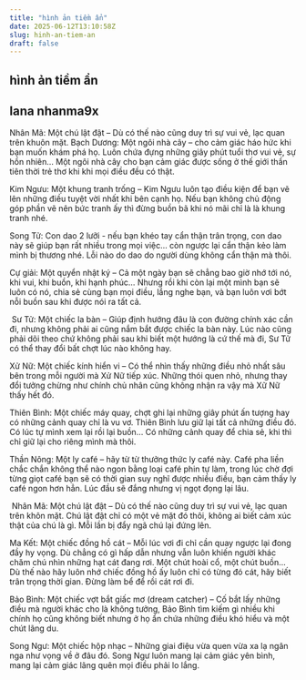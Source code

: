 ```yaml
---
title: "hình ản tiềm ẩn"
date: 2025-06-12T13:10:58Z
slug: hinh-an-tiem-an
draft: false
---
```


## hình ản tiềm ẩn

## lana nhanma9x

Nhân Mã: Một chú lật đật – Dù có thế nào cũng duy trì sự vui vẻ, lạc quan trên khuôn mặt. 
Bạch Dương: Một ngôi nhà cây – cho cảm giác háo hức khi bạn muốn khám phá họ. Luôn chứa đựng những giây phút tuổi thơ vui vẻ, sự hồn nhiên… Một ngôi nhà cây cho bạn cảm giác được sống ở thế giới thần tiên thời trẻ thơ khi khi mọi điều đều có thật.

Kim Ngưu: Một khung tranh trống – Kim Ngưu luôn tạo điều kiện để bạn vẽ lên những điều tuyệt vời nhất khi bên cạnh họ. Nếu bạn không chủ động góp phần vẽ nên bức tranh ấy thì đừng buồn bã khi nó mãi chỉ là là khung tranh nhé.

Song Tử: Con dao 2 lưỡi - nếu bạn khéo tay cẩn thận trân trọng, con dao này sẽ giúp bạn rất nhiều trong mọi việc… còn ngược lại cẩn thận kẻo làm mình bị thương nhé. Lỗi nào do dao do người dùng không cẩn thận mà thôi.

Cự giải: Một quyển nhật ký – Cả một ngày bạn sẽ chẳng bao giờ nhớ tới nó, khi vui, khi buồn, khi hạnh phúc… Nhưng rồi khi còn lại một mình bạn sẽ luôn có nó, chia sẻ cùng bạn mọi điều, lắng nghe bạn, và bạn luôn vơi bớt nỗi buồn sau khi được nói ra tất cả.

​
Sư Tử: Một chiếc la bàn – Giúp định hướng đâu là con đường chính xác cần đi, nhưng không phải ai cũng nắm bắt được chiếc la bàn này. Lúc nào cũng phải dõi theo chứ không phải sau khi biết một hướng là cứ thế mà đi, Sư Tử có thể thay đổi bất chợt lúc nào không hay.

Xử Nữ: Một chiếc kính hiển vi – Có thể nhìn thấy những điều nhỏ nhất sâu bên trong mỗi người mà Xử Nữ tiếp xúc. Những thói quen nhỏ, nhưng thay đổi tưởng chừng như chính chủ nhân cũng không nhận ra vậy mà Xữ Nữ thấy hết đó.

Thiên Bình: Một chiếc máy quay, chợt ghi lại những giây phút ấn tượng hay có những cảnh quay chỉ là vu vơ. Thiên Bình lưu giữ lại tất cả những điều đó. Có lúc tự mình xem lại rồi lại buồn… Có những cảnh quay để chia sẻ, khi thì chỉ giữ lại cho riêng mình mà thôi.

Thần Nông: Một ly café – hãy từ từ thưởng thức ly café này. Café pha liền chắc chắn không thể nào ngon bằng loại café phin tự làm, trong lúc chờ đợi từng giọt café bạn sẽ có thời gian suy nghĩ được nhiều điều, bạn cảm thấy ly café ngon hơn hẳn. Lúc đầu sẽ đắng nhưng vị ngọt đọng lại lâu.

​
Nhân Mã: Một chú lật đật – Dù có thế nào cũng duy trì sự vui vẻ, lạc quan trên khôn mặt. Chú lật đật chỉ có một vẻ mặt đó thôi, không ai biết cảm xúc thật của chú là gì. Mỗi lần bị đẩy ngã chú lại đứng lên. 

Ma Kết: Một chiếc đồng hồ cát – Mỗi lúc vơi đi chỉ cần quay ngược lại đong đầy hy vọng. Dù chẳng có gì hấp dẫn nhưng vẫn luôn khiến người khác chăm chú nhìn những hạt cát đang rơi. Một chút hoài cổ, một chút buồn… Dù thế nào hãy luôn nhớ chiếc đồng hồ ấy luôn chỉ có từng đó cát, hãy biết trân trọng thời gian. Đừng làm bể để rồi cát rơi đi.

Bảo Bình: Một chiếc vợt bắt giấc mơ (dream catcher) – Cố bắt lấy những điều mà người khác cho là không tưởng, Bảo Bình tìm kiếm gì nhiều khi chính họ cũng không biết nhưng ở họ ẩn chứa những điều khó hiểu và một chút lãng du.

Song Ngư: Một chiếc hộp nhạc – Những giai điệu vừa quen vừa xa lạ ngân nga như vọng về ở đâu đó. Song Ngư luôn mang lại cảm giác yên bình, mang lại cảm giác lãng quên mọi điều phải lo lắng.